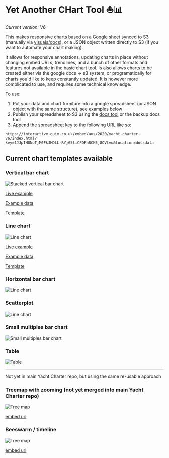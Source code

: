 # **Y**et **A**nother **CH**art **T**ool ⛵📊

*Current version: V6*



This makes responsive charts based on a Google sheet synced to S3 (manually via [visuals/docs](https://visuals.gutools.co.uk/docs/)), or a JSON object written directly to S3 (if you want to automate your chart making).

It allows for responsive annotations, updating charts in place without changing embed URLs, trendlines, and a bunch of other formats and features not available in the basic chart tool. Is also allows charts to be created either via the google docs -> s3 system, or programatically for charts you'd like to keep constantly updated. It is however more complicated to use, and requires some technical knowledge.

To use:

1. Put your data and chart furniture into a google spreadsheet (or JSON object with the same structure), see examples below
2. Publish your spreadsheet to S3 using the [docs tool](https://visuals.gutools.co.uk/docs/) or the backup docs tool
3. Append the spreadsheet key to the following URL like so:

```
https://interactive.guim.co.uk/embed/aus/2020/yacht-charter-v6/index.html?key=1JJpIH0NoTjM0FkJMDLLrRYj65liCFDFa8CK5j8OVtvo&location=docsdata
```

## Current chart templates available

### Vertical bar chart

![Stacked vertical bar chart](https://raw.githubusercontent.com/guardian/yacht-charter/master/imgs/bar-chart.png)

[Live example](https://interactive.guim.co.uk/embed/iframeable/2019/01/reusable-stacked-bar-chart-v6/html/index.html?key=infection-source-vic-health-corona-2020-long-bar&location=yacht-charter-data)

[Example data](https://docs.google.com/spreadsheets/d/1nySW3dnujGMcebNNzi7R5D6Z47P284S9sUafYDRJEkg/edit#gid=1454102594)

[Template](https://docs.google.com/spreadsheets/d/16mJQNYbURSBEEGUcxKSU4ztf881lWktJ61wtnbC-c2E/)

### Line chart

![Line chart](https://raw.githubusercontent.com/guardian/yacht-charter/master/imgs/line-chart.png)

[Live example](https://interactive.guim.co.uk/embed/aus/2020/yacht-charter-v5/index.html?key=melb-irsd-quartiles&location=yacht-charter-data)

[Example data](https://docs.google.com/spreadsheets/d/1Mdc7XOJWpgYWtR24WFna6g7rlYGo50U2KRlCNPsFC20/edit#gid=0)

[Template](https://docs.google.com/spreadsheets/d/1zP8GkeyRVq6FH2vKDDRXFIS2gukYAr5h28DqdXeLY6w/edit#gid=0)

### Horizontal bar chart

![Line chart](https://raw.githubusercontent.com/guardian/yacht-charter/master/imgs/horizontal-bar.png)

### Scatterplot

![Line chart](https://raw.githubusercontent.com/guardian/yacht-charter/master/imgs/scatterplot.png)

### Small multiples bar chart

![Small multiples bar chart](https://raw.githubusercontent.com/guardian/yacht-charter/master/imgs/sm-barchart.png)

### Table

![Table](https://raw.githubusercontent.com/guardian/yacht-charter/master/imgs/table.png)

---

Not yet in main Yacht Charter repo, but using the same re-usable approach

### Treemap with zooming (not yet merged into main Yacht Charter repo)

![Tree map](https://raw.githubusercontent.com/guardian/yacht-charter/master/imgs/treemap.png)

[embed url](https://interactive.guim.co.uk/embed/iframeable/2020/01/aus_political_party_donations_treemap-v3/html/index.html?key=1COfrldSAXYIRwOrcKOBU0-h3jGths9psaR3kgdnXgrU)

### Beeswarm / timeline

![Tree map](https://raw.githubusercontent.com/guardian/yacht-charter/master/imgs/beeswarm.png)

[embed url](https://interactive.guim.co.uk/embed/iframeable/2019/07/timeline-chart/html/index.html?key=1nSs79DoUzALxGBlw0SUx9391rT7EZmejerd5yOEKIRw)
